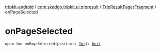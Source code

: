 [tripkit-android](../../index.md) / [com.skedgo.tripkit.ui.tripresult](../index.md) / [TripResultPagerFragment](index.md) / [onPageSelected](./on-page-selected.md)

# onPageSelected

`open fun onPageSelected(position: `[`Int`](https://kotlinlang.org/api/latest/jvm/stdlib/kotlin/-int/index.html)`): `[`Unit`](https://kotlinlang.org/api/latest/jvm/stdlib/kotlin/-unit/index.html)